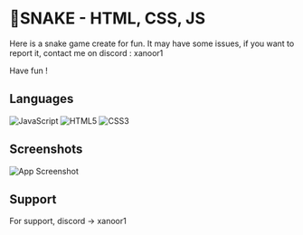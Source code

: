 
# 🐍SNAKE - HTML, CSS, JS

Here is a snake game create for fun.
It may have some issues, if you want to report it, contact me on discord : xanoor1

Have fun !
## Languages
![JavaScript](https://img.shields.io/badge/javascript-%23323330.svg?style=for-the-badge&logo=javascript&logoColor=%23F7DF1E)
![HTML5](https://img.shields.io/badge/html5-%23E34F26.svg?style=for-the-badge&logo=html5&logoColor=white)
![CSS3](https://img.shields.io/badge/css3-%231572B6.svg?style=for-the-badge&logo=css3&logoColor=white)

## Screenshots



![App Screenshot](https://via.placeholder.com/468x300?text=App+Screenshot+Here)


## Support

For support, discord -> xanoor1


